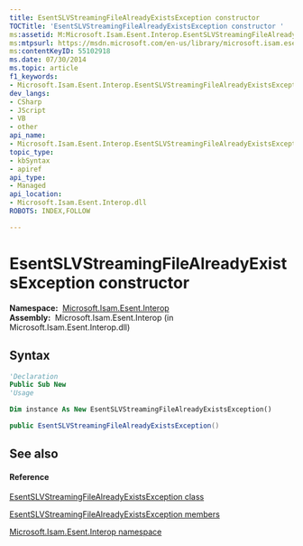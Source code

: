 ```yaml
---
title: EsentSLVStreamingFileAlreadyExistsException constructor 
TOCTitle: 'EsentSLVStreamingFileAlreadyExistsException constructor '
ms:assetid: M:Microsoft.Isam.Esent.Interop.EsentSLVStreamingFileAlreadyExistsException.#ctor
ms:mtpsurl: https://msdn.microsoft.com/en-us/library/microsoft.isam.esent.interop.esentslvstreamingfilealreadyexistsexception.esentslvstreamingfilealreadyexistsexception(v=EXCHG.10)
ms:contentKeyID: 55102918
ms.date: 07/30/2014
ms.topic: article
f1_keywords:
- Microsoft.Isam.Esent.Interop.EsentSLVStreamingFileAlreadyExistsException.EsentSLVStreamingFileAlreadyExistsException
dev_langs:
- CSharp
- JScript
- VB
- other
api_name: 
- Microsoft.Isam.Esent.Interop.EsentSLVStreamingFileAlreadyExistsException..ctor
topic_type: 
- kbSyntax
- apiref
api_type: 
- Managed
api_location: 
- Microsoft.Isam.Esent.Interop.dll
ROBOTS: INDEX,FOLLOW

---
```


# EsentSLVStreamingFileAlreadyExistsException constructor

**Namespace:**  [Microsoft.Isam.Esent.Interop](hh596136\(v=exchg.10\).md)  
**Assembly:**  Microsoft.Isam.Esent.Interop (in Microsoft.Isam.Esent.Interop.dll)

## Syntax

``` vb
'Declaration
Public Sub New
'Usage

Dim instance As New EsentSLVStreamingFileAlreadyExistsException()
```

``` csharp
public EsentSLVStreamingFileAlreadyExistsException()
```

## See also

#### Reference

[EsentSLVStreamingFileAlreadyExistsException class](dn334850\(v=exchg.10\).md)

[EsentSLVStreamingFileAlreadyExistsException members](dn350761\(v=exchg.10\).md)

[Microsoft.Isam.Esent.Interop namespace](hh596136\(v=exchg.10\).md)

